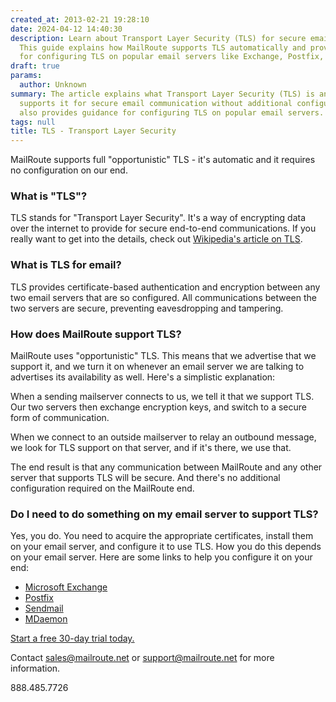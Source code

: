 ```yaml
---
created_at: 2013-02-21 19:28:10
date: 2024-04-12 14:40:30
description: Learn about Transport Layer Security (TLS) for secure email communication.
  This guide explains how MailRoute supports TLS automatically and provides instructions
  for configuring TLS on popular email servers like Exchange, Postfix, and others.
draft: true
params:
  author: Unknown
summary: The article explains what Transport Layer Security (TLS) is and how MailRoute
  supports it for secure email communication without additional configuration. It
  also provides guidance for configuring TLS on popular email servers.
tags: null
title: TLS - Transport Layer Security
---
```



MailRoute supports full "opportunistic" TLS - it's automatic and it requires
no configuration on our end.

### What is "TLS"?

TLS stands for "Transport Layer Security". It's a way of encrypting data over
the internet to provide for secure end-to-end communications. If you really
want to get into the details, check out [Wikipedia's article on
TLS](http://en.wikipedia.org/wiki/Transport_Layer_Security).

### What is TLS for email?

TLS provides certificate-based authentication and encryption between any two
email servers that are so configured. All communications between the two
servers are secure, preventing eavesdropping and tampering.

### How does MailRoute support TLS?

MailRoute uses "opportunistic" TLS. This means that we advertise that we
support it, and we turn it on whenever an email server we are talking to
advertises its availability as well. Here's a simplistic explanation:

When a sending mailserver connects to us, we tell it that we support TLS. Our
two servers then exchange encryption keys, and switch to a secure form of
communication.

When we connect to an outside mailserver to relay an outbound message, we look
for TLS support on that server, and if it's there, we use that.

The end result is that any communication between MailRoute and any other
server that supports TLS will be secure. And there's no additional
configuration required on the MailRoute end.

### Do I need to do something on my email server to support TLS?

Yes, you do. You need to acquire the appropriate certificates, install them on
your email server, and configure it to use TLS. How you do this depends on
your email server. Here are some links to help you configure it on your end:

  * [Microsoft Exchange](https://docs.microsoft.com/en-us/microsoft-365/compliance/exchange-online-uses-tls-to-secure-email-connections?view=o365-worldwide)
  * [Postfix](http://www.postfix.org/TLS_README.html)
  * [Sendmail](http://www.sendmail.org/%7Eca/email/starttls.html)
  * [MDaemon](http://help.altn.com/mdaemon/en/ssl__certificates.html)

[Start a free 30-day trial today.](http://mailroute.net/signup.html)

Contact [sales@mailroute.net](mailto:sales@mailroute.net) or
[support@mailroute.net](mailto:support@mailroute.net) for more information.

888.485.7726

